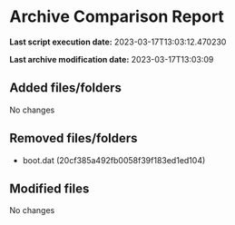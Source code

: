 # Archive Comparison Report

**Last script execution date:** 2023-03-17T13:03:12.470230

**Last archive modification date:** 2023-03-17T13:03:09

## Added files/folders

No changes

## Removed files/folders

  - boot.dat (20cf385a492fb0058f39f183ed1ed104)

## Modified files

No changes

